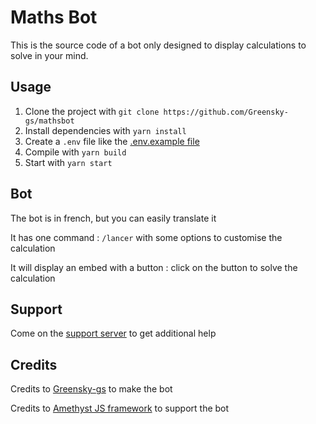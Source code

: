 # Maths Bot

This is the source code of a bot only designed to display calculations to solve in your mind.

## Usage

1. Clone the project with `git clone https://github.com/Greensky-gs/mathsbot`
2. Install dependencies with `yarn install`
3. Create a `.env` file like the [.env.example file](./env.example)
4. Compile with `yarn build`
5. Start with `yarn start`

## Bot

The bot is in french, but you can easily translate it

It has one command : `/lancer` with some options to customise the calculation

It will display an embed with a button : click on the button to solve the calculation

## Support

Come on the [support server](https://discord.gg/fHyN5w84g6) to get additional help

## Credits

Credits to [Greensky-gs](https://github.com/Greensky-gs) to make the bot

Credits to [Amethyst JS framework](https://npmjs.com/package/AmethystJS) to support the bot
